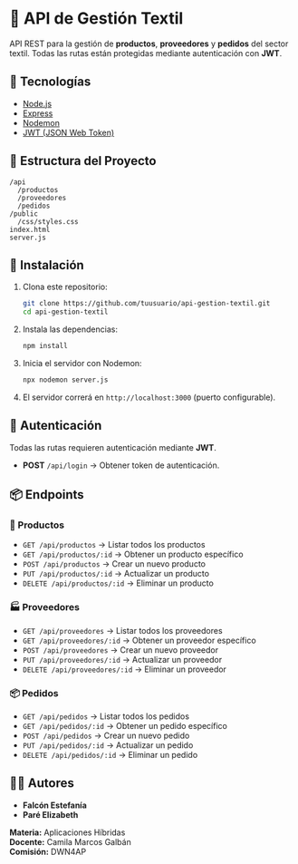 # 🧶 API de Gestión Textil

API REST para la gestión de **productos**, **proveedores** y **pedidos** del sector textil. Todas las rutas están protegidas mediante autenticación con **JWT**.

## 🚀 Tecnologías

- [Node.js](https://nodejs.org/)
- [Express](https://expressjs.com/)
- [Nodemon](https://nodemon.io/)
- [JWT (JSON Web Token)](https://jwt.io/)

## 📁 Estructura del Proyecto

```
/api
  /productos
  /proveedores
  /pedidos
/public
  /css/styles.css
index.html
server.js
```

## 🔧 Instalación

1. Clona este repositorio:
   ```bash
   git clone https://github.com/tuusuario/api-gestion-textil.git
   cd api-gestion-textil
   ```

2. Instala las dependencias:
   ```bash
   npm install
   ```

3. Inicia el servidor con Nodemon:
   ```bash
   npx nodemon server.js
   ```

4. El servidor correrá en `http://localhost:3000` (puerto configurable).

## 🔐 Autenticación

Todas las rutas requieren autenticación mediante **JWT**.

- **POST** `/api/login` → Obtener token de autenticación.

## 📦 Endpoints

### 🧵 Productos

- `GET /api/productos` → Listar todos los productos  
- `GET /api/productos/:id` → Obtener un producto específico  
- `POST /api/productos` → Crear un nuevo producto  
- `PUT /api/productos/:id` → Actualizar un producto  
- `DELETE /api/productos/:id` → Eliminar un producto  

### 🏭 Proveedores

- `GET /api/proveedores` → Listar todos los proveedores  
- `GET /api/proveedores/:id` → Obtener un proveedor específico  
- `POST /api/proveedores` → Crear un nuevo proveedor  
- `PUT /api/proveedores/:id` → Actualizar un proveedor  
- `DELETE /api/proveedores/:id` → Eliminar un proveedor  

### 📦 Pedidos

- `GET /api/pedidos` → Listar todos los pedidos  
- `GET /api/pedidos/:id` → Obtener un pedido específico  
- `POST /api/pedidos` → Crear un nuevo pedido  
- `PUT /api/pedidos/:id` → Actualizar un pedido  
- `DELETE /api/pedidos/:id` → Eliminar un pedido  

## 👩‍💻 Autores

- **Falcón Estefanía**
- **Paré Elizabeth**

**Materia:** Aplicaciones Híbridas  
**Docente:** Camila Marcos Galbán  
**Comisión:** DWN4AP
